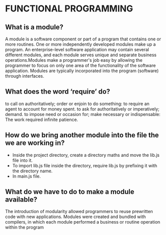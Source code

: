 
# FUNCTIONAL PROGRAMMING


## What is a module?

A module is a software component or part of a program that contains one or more routines. One or more independently developed modules make up a program. An enterprise-level software application may contain several different modules, and each module serves unique and separate business operations.Modules make a programmer's job easy by allowing the programmer to focus on only one area of the functionality of the software application. Modules are typically incorporated into the program (software) through interfaces.

## What does the word ‘require’ do?

to call on authoritatively; order or enjoin to do something: to require an agent to account for money spent. to ask for authoritatively or imperatively; demand. to impose need or occasion for; make necessary or indispensable: The work required infinite patience.

## How do we bring another module into the file the we are working in?

- Inside the project directory, create a directory maths and move the lib.js file into it.
- To import lib.js file inside the directory, require lib.js by prefixing it with the directory name.
- In main.js file.
 

## What do we have to do to make a module available?

The introduction of modularity allowed programmers to reuse prewritten code with new applications. Modules were created and bundled with compilers, in which each module performed a business or routine operation within the program